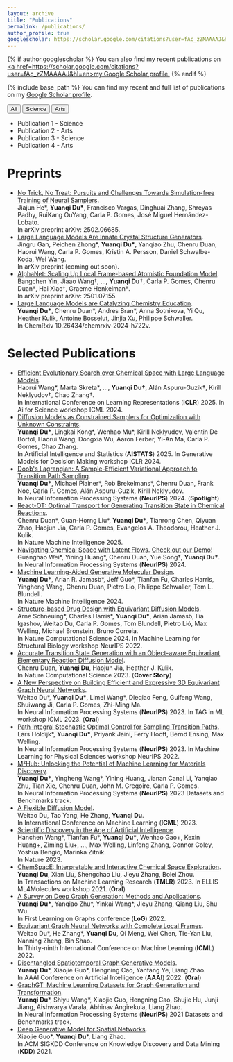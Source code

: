 ```yaml
---
layout: archive
title: "Publications"
permalink: /publications/
author_profile: true
googlescholar: https://scholar.google.com/citations?user=fAc_zZMAAAAJ&hl=en
---
```


{% if author.googlescholar %}
  You can also find my recent publications on <u><a href=https://scholar.google.com/citations?user=fAc_zZMAAAAJ&hl=en>my Google Scholar profile</a>.</u>
{% endif %}

{% include base_path %}
You can find my recent and full list of publications on my [Google Scholar profile](https://scholar.google.com/citations?user=fAc_zZMAAAAJ&hl=en). 

<!-- Category Buttons -->
<div id="filter-buttons">
  <button onclick="filterPublications('all')">All</button>
  <button onclick="filterPublications('science')">Science</button>
  <button onclick="filterPublications('arts')">Arts</button>
</div>

<!-- Publications List -->
<ul id="publications">
  <li data-category="science">Publication 1 - Science</li>
  <li data-category="arts">Publication 2 - Arts</li>
  <li data-category="science">Publication 3 - Science</li>
  <li data-category="arts">Publication 4 - Arts</li>
</ul>

<!-- JavaScript to Filter Items -->
<script>
  function filterPublications(category) {
    const items = document.querySelectorAll('#publications li');
    items.forEach(item => {
      if (category === 'all' || item.getAttribute('data-category') === category) {
        item.style.display = 'list-item';
      } else {
        item.style.display = 'none';
      }
    });
  }
</script>

Preprints
======
* [No Trick, No Treat: Pursuits and Challenges Towards Simulation-free Training of Neural Samplers](https://arxiv.org/abs/2502.06685).  
Jiajun He*, **Yuanqi Du\***, Francisco Vargas, Dinghuai Zhang, Shreyas Padhy, RuiKang OuYang, Carla P. Gomes, José Miguel Hernández-Lobato.  
In arXiv preprint arXiv: 2502.06685.
* [Large Language Models Are Innate Crystal Structure Generators]().  
Jingru Gan, Peichen Zhong*, **Yuanqi Du\***, Yanqiao Zhu, Chenru Duan, Haorui Wang, Carla P. Gomes, Kristin A. Persson, Daniel Schwalbe-Koda, Wei Wang.  
In arXiv preprint (coming out soon).
* [AlphaNet: Scaling Up Local Frame-based Atomistic Foundation Model](https://arxiv.org/abs/2501.07155).  
Bangchen Yin, Jiaao Wang†, ..., **Yuanqi Du†**, Carla P. Gomes, Chenru Duan†, Hai Xiao†, Graeme Henkelman†.  
In arXiv preprint arXiv: 2501.07155.  
* [Large Language Models are Catalyzing Chemistry Education](https://chemrxiv.org/engage/chemrxiv/article-details/66772be25101a2ffa8412ee0).  
**Yuanqi Du\***, Chenru Duan\*, Andres Bran\*, Anna Sotnikova, Yi Qu, Heather Kulik, Antoine Bosselut, Jinjia Xu, Philippe Schwaller.  
In ChemRxiv 10.26434/chemrxiv-2024-h722v.


Selected Publications
======
* [Efficient Evolutionary Search over Chemical Space with Large Language Models](https://molleo.github.io/).  
Haorui Wang\*, Marta Skreta\*, ..., **Yuanqi Du†**, Alán Aspuru-Guzik†, Kirill Neklyudov†, Chao Zhang†.  
In International Conference on Learning Representations (**ICLR**) 2025. In Ai for Science workshop ICML 2024.
* [Diffusion Models as Constrained Samplers for Optimization with Unknown Constraints](https://arxiv.org/abs/2402.18012).  
**Yuanqi Du\***, Lingkai Kong\*, Wenhao Mu\*, Kirill Neklyudov, Valentin De Bortol, Haorui Wang, Dongxia Wu, Aaron Ferber, Yi-An Ma, Carla P. Gomes, Chao Zhang.  
In Artificial Intelligence and Statistics (**AISTATS**) 2025. In Generative Models for Decision Making workshop ICLR 2024.
* [Doob's Lagrangian: A Sample-Efficient Variational Approach to Transition Path Sampling](https://openreview.net/forum?id=ShJWT0n7kX).  
**Yuanqi Du\***, Michael Plainer\*, Rob Brekelmans\*, Chenru Duan, Frank Noe, Carla P. Gomes, Alán Aspuru-Guzik, Kirill Neklyudov.  
In Neural Information Processing Systems (**NeurIPS**) 2024. (**Spotlight**)
* [React-OT: Optimal Transport for Generating Transition State in Chemical Reactions](https://t.co/RwXUSEISmq).  
Chenru Duan\*, Guan-Horng Liu\*, **Yuanqi Du\***, Tianrong Chen, Qiyuan Zhao, Haojun Jia, Carla P. Gomes, Evangelos A. Theodorou, Heather J. Kulik.  
In Nature Machine Intelligence 2025.
* [Navigating Chemical Space with Latent Flows](https://arxiv.org/abs/2405.03987). [Check out our Demo](https://colab.research.google.com/drive/1QAy_QoEnDRaiLF6kJ6RyhuGx1qCJXYKm?usp=sharing)!  
Guanghao Wei\*, Yining Huang\*, Chenru Duan, Yue Song†, **Yuanqi Du†**.  
In Neural Information Processing Systems (**NeurIPS**) 2024.
* [Machine Learning-Aided Generative Molecular Design](https://www.nature.com/articles/s42256-024-00843-5).  
**Yuanqi Du\***, Arian R. Jamasb\*, Jeff Guo\*, Tianfan Fu, Charles Harris, Yingheng Wang, Chenru Duan, Pietro Lio, Philippe Schwaller, Tom L. Blundell.  
In Nature Machine Intelligence 2024.  
* [Structure-based Drug Design with Equivariant Diffusion Models](https://www.nature.com/articles/s43588-024-00737-x).  
Arne Schneuing\*, Charles Harris\*, **Yuanqi Du\***, Arian Jamasb, Ilia Igashov, Weitao Du, Carla P. Gomes, Tom Blundell, Pietro Lió, Max Welling, Michael Bronstein, Bruno Correia.  
In Nature Computational Science 2024. In Machine Learning for Structural Biology workshop NeurIPS 2022. 
* [Accurate Transition State Generation with an Object-aware Equivariant Elementary Reaction Diffusion Model](https://www.nature.com/articles/s43588-023-00563-7).  
Chenru Duan, **Yuanqi Du**, Haojun Jia, Heather J. Kulik.  
In Nature Computational Science 2023. (**Cover Story**)
* [A New Perspective on Building Efficient and Expressive 3D Equivariant Graph Neural Networks](https://arxiv.org/abs/2304.04757).  
Weitao Du\*, **Yuanqi Du\***, Limei Wang\*, Dieqiao Feng, Guifeng Wang, Shuiwang Ji, Carla P. Gomes, Zhi-Ming Ma.  
In Neural Information Processing Systems (**NeurIPS**) 2023. In TAG in ML workshop ICML 2023. (**Oral**)  
* [Path Integral Stochastic Optimal Control for Sampling Transition Paths](https://arxiv.org/abs/2207.02149).  
Lars Holdijk\*, **Yuanqi Du\***, Priyank Jaini, Ferry Hooft, Bernd Ensing, Max Welling.  
In Neural Information Processing Systems (**NeurIPS**) 2023. In Machine Learning for Physical Sciences workshop NeurIPS 2022.   
* [M²Hub: Unlocking the Potential of Machine Learning for Materials Discovery](https://arxiv.org/abs/2307.05378).  
**Yuanqi Du\***, Yingheng Wang\*, Yining Huang, Jianan Canal Li, Yanqiao Zhu, Tian Xie, Chenru Duan, John M. Gregoire, Carla P. Gomes.  
In Neural Information Processing Systems (**NeurIPS**) 2023 Datasets and Benchmarks track. 
* [A Flexible Diffusion Model](https://arxiv.org/abs/2206.10365).  
Weitao Du, Tao Yang, He Zhang, **Yuanqi Du**.  
In International Conference on Machine Learning (**ICML**) 2023.  
* [Scientific Discovery in the Age of Artificial Intelligence](https://www.nature.com/articles/s41586-023-06221-2).  
Hanchen Wang\*, Tianfan Fu\*, **Yuanqi Du\***, Wenhao Gao\+, Kexin Huang\+, Ziming Liu\+, ..., Max Welling, Linfeng Zhang, Connor Coley, Yoshua Bengio, Marinka Zitnik.  
In Nature 2023.
* [ChemSpacE: Interpretable and Interactive Chemical Space Exploration](https://openreview.net/forum?id=C1Xl8dYCBn).  
**Yuanqi Du**, Xian Liu, Shengchao Liu, Jieyu Zhang, Bolei Zhou.  
In Transactions on Machine Learning Research (**TMLR**) 2023. In ELLIS ML4Molecules workshop 2021. (**Oral**)   
* [A Survey on Deep Graph Generation: Methods and Applications](https://arxiv.org/pdf/2203.06714.pdf).  
**Yuanqi Du\***, Yanqiao Zhu\*, Yinkai Wang\*, Jieyu Zhang, Qiang Liu, Shu Wu.  
In First Learning on Graphs conference (**LoG**) 2022.  
* [Equivariant Graph Neural Networks with Complete Local Frames](https://arxiv.org/pdf/2110.14811.pdf).  
Weitao Du\*, He Zhang\*, **Yuanqi Du**, Qi Meng, Wei Chen, Tie-Yan Liu, Nanning Zheng, Bin Shao.  
In Thirty-ninth International Conference on Machine Learning (**ICML**) 2022.  
* [Disentangled Spatiotemporal Graph Generative Models](https://ojs.aaai.org/index.php/AAAI/article/view/20607).  
**Yuanqi Du**\*, Xiaojie Guo\*, Hengning Cao, Yanfang Ye, Liang Zhao.  
In AAAI Conference on Artificial Intelligence (**AAAI**) 2022. (**Oral**)  
* [GraphGT: Machine Learning Datasets for Graph Generation and Transformation](https://openreview.net/forum?id=NYgt9vcdyjm).  
**Yuanqi Du**\*, Shiyu Wang\*, Xiaojie Guo, Hengning Cao, Shujie Hu, Junji Jiang, Aishwarya Varala, Abhinav Angirekula, Liang Zhao.  
In Neural Information Processing Systems (**NeurIPS**) 2021 Datasets and Benchmarks track.
* [Deep Generative Model for Spatial Networks](http://cs.emory.edu/~lzhao41/materials/papers/KDD21__Spatial_Graphs_Disentanglement_preprinted.pdf).  
Xiaojie Guo\*, **Yuanqi Du**\*, Liang Zhao.  
In ACM SIGKDD Conference on Knowledge Discovery and Data Mining (**KDD**) 2021.


